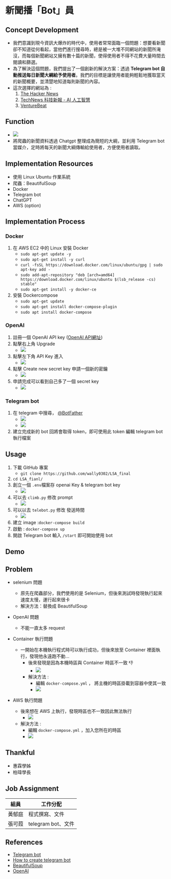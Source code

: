 # 新聞播「Bot」員

## Concept Development
- 我們意識到現今資訊大爆炸的時代中，使用者常常面臨一個問題：想要看新聞卻不知道從何看起，當他們進行搜尋時，總是被一大堆不同網站的新聞所淹沒，而每個新聞網站又擁有數十篇的新聞，使得使用者不得不花費大量時間去閱讀和篩選。
- 為了解決這個問題，我們提出了一個創新的解決方案：透過 **Telegram bot 自動推送每日新聞大綱給予使用者**。我們的目標是讓使用者能夠輕鬆地獲取當天的新聞概要，並清楚地知道每則新聞的內容。
- 這次選擇的網站為 : 
    1. [The Hacker News](https://thehackernews.com/)
    2. [TechNews 科技新報 - AI 人工智慧](https://technews.tw/category/ai/)
    3. [VentureBeat](https://venturebeat.com/)
## Function
- ![](https://hackmd.io/_uploads/rJTPu3Mvn.png)
- 將爬蟲的新聞資料透過 Chatgpt 整理成為簡短的大綱，並利用 Telegram bot 當媒介，定時將每天的新聞大綱傳輸給使用者，方便使用者讀取。
## Implementation Resources
- 使用 Linux Ubuntu 作業系統
- 爬蟲：BeautifulSoup
- Docker
- Telegram bot
- ChatGPT
- AWS (option)
## Implementation Process
### Docker
1. 在 AWS EC2 中的 Linux 安裝 Docker
    - `sudo apt-get update -y`
    - `sudo apt-get install -y curl`
    - `curl -fsSL https://download.docker.com/linux/ubuntu/gpg | sudo apt-key add -`
    - `sudo add-apt-repository "deb [arch=amd64] https://download.docker.com/linux/ubuntu $(lsb_release -cs) stable"`
    - `sudo apt-get install -y docker-ce`
3. 安裝 Dockercompose
    - `sudo apt-get update`
    - `sudo apt-get install docker-compose-plugin`
    - `sudo apt install docker-compose`
### OpenAI
1. 註冊一個 OpenAI API key ([OpenAI API網址](https://platform.openai.com/signup))
2. 點擊右上角 Upgrade
    - ![](https://hackmd.io/_uploads/H16MG7Jw2.png)
3. 點擊左下角 API Key 進入
    - ![](https://hackmd.io/_uploads/S1A4fX1Dn.png)
4. 點擊 Create new secret key 申請一個新的密鑰
    - ![](https://hackmd.io/_uploads/BJGcf7kw2.png)
5. 申請完成可以看到自己多了一個 secret key
    - ![](https://hackmd.io/_uploads/SJ7Hm7kD2.png)
### Telegram bot
1. 在 telegram 中搜尋， [@BotFather](https://t.me/BotFather)
    - ![](https://hackmd.io/_uploads/BJ10vsMP2.png) 
    - ![](https://hackmd.io/_uploads/SJVOFiMD2.png)
5. 建立完成新的 bot 回將會取得 token，即可使用此 token 編輯 telegram bot 執行檔案
## Usage
1. 下載 GitHub 專案
    - `git clone https://github.com/wally0302/LSA_final`
2. `cd LSA_fianl/`
3. 創立一個 `.env`檔案存 openai Key & telegram bot key
    - ![](https://hackmd.io/_uploads/SkT34oMw3.png)
4. 可以去 `climb.py` 修改 prompt
    - ![](https://hackmd.io/_uploads/ByBnriGP2.png)
5. 可以以去 `telebot.py` 修改 發送時間
    - ![](https://hackmd.io/_uploads/BkmBZ2Gvn.png) 
6. 建立 image :`docker-compose build`
7. 啟動 : `docker-compose up`
8. 開啟 Telegram bot 輸入 `/start` 即可開始使用 bot
## Demo

## Problem
- selenium 問題
    - 原先在爬蟲部分，我們使用的是 Selenium，但後來測試時發現執行起來速度太慢，運行起來很卡
    - 解決方法：替換成 BeautifulSoup
- OpenAI 問題
    - 不能一直太多 request 

- Container 執行問題
    - 一開始在本機執行程式時可以執行成功，但後來放至 Container 裡面執行，發現他永遠跑不動...
        - 後來發現是因為本機時區與 Container 時區不一致 :-1: 
            - ![](https://hackmd.io/_uploads/HyqGBMMv2.png)
        - 解決方法 : 
            - 編輯 `docker-compose.yml` ， 將主機的時區掛載到容器中使其一致
            - ![](https://hackmd.io/_uploads/HyXmwGMD2.png) 
- AWS 執行問題
    - 後來想在 AWS 上執行，發現時區也不一致因此無法執行
        - ![](https://hackmd.io/_uploads/H1NQAffv2.png)
    - 解決方法 : 
        - 編輯 `docker-compose.yml` ，加入您所在的時區
        - ![](https://hackmd.io/_uploads/H19VCzfvh.png)
 
## Thankful
- 惠霖學姊
- 柏瑋學長
## Job Assignment
| 組員| 工作分配|
| -------- | -------- |
| 黃郁庭    | 程式撰寫、文件     | 
| 張可葭    | telegram bot、文件     | 

## References
- [Telegram bot](https://oscarada87.github.io/2019/05/25/%E7%94%A8-Python-%E6%89%93%E9%80%A0%E8%87%AA%E5%B7%B1%E7%9A%84-Telegram-Bot/)
- [How to create telegram bot](https://www.toptal.com/python/telegram-bot-tutorial-python)
- [BeautifulSoup](https://www.learncodewithmike.com/2020/02/python-beautifulsoup-web-scraper.html)
- [OpenAI](https://levelup.gitconnected.com/how-to-get-started-with-openai-in-python-758d3db5f25b)
